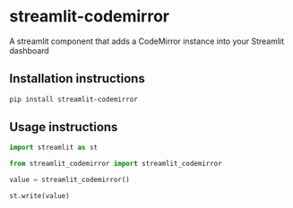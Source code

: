 # streamlit-codemirror

A streamlit component that adds a CodeMirror instance into your Streamlit dashboard

## Installation instructions 

```sh
pip install streamlit-codemirror
```

## Usage instructions

```python
import streamlit as st

from streamlit_codemirror import streamlit_codemirror

value = streamlit_codemirror()

st.write(value)
